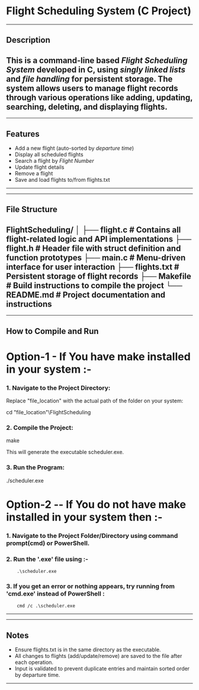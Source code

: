 # Flight Scheduling System (C Project)

---
## Description
This is a command-line based *Flight Scheduling System* developed in C, using *singly linked lists* and *file handling* for persistent storage. The system allows users to manage flight records through various operations like adding, updating, searching, deleting, and displaying flights.
---

---
## Features
- Add a new flight (auto-sorted by *departure time*)
- Display all scheduled flights
- Search a flight by *Flight Number*
- Update flight details
- Remove a flight
- Save and load flights to/from flights.txt
---

---
## File Structure
FlightScheduling/
│
├── flight.c         # Contains all flight-related logic and API implementations
├── flight.h         # Header file with struct definition and function prototypes
├── main.c           # Menu-driven interface for user interaction
├── flights.txt      # Persistent storage of flight records
├── Makefile         # Build instructions to compile the project
└── README.md        # Project documentation and instructions
---

---
## How to Compile and Run

# Option-1 - If You have make installed in your system :- 

### 1. Navigate to the Project Directory:
Replace "file_location" with the actual path of the folder on your system:

  cd "file_location"\FlightScheduling

### 2. Compile the Project:
  make

This will generate the executable scheduler.exe.
### 3. Run the Program:
  ./scheduler.exe


# Option-2 -- If You do not have make installed in your system then :-

### 1. Navigate to the Project Folder/Directory using command prompt(cmd) or PowerShell.

### 2. Run the '.exe' file using :-
        .\scheduler.exe

### 3. If you get an error or nothing appears, try running from 'cmd.exe' instead of PowerShell :
        cmd /c .\scheduler.exe
---

---
## Notes
- Ensure flights.txt is in the same directory as the executable.
- All changes to flights (add/update/remove) are saved to the file after each operation.
- Input is validated to prevent duplicate entries and maintain sorted order by departure time.
---